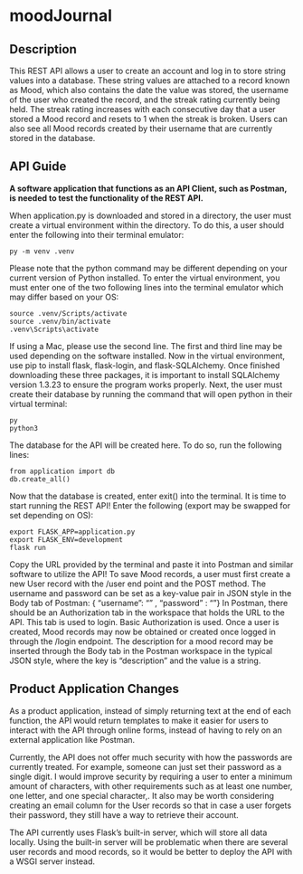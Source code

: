 # moodJournal

## Description
  This REST API allows a user to create an account and log in to store string values into a database. These string values are attached to a record known as Mood, which also contains the date the value was stored, the username of the user who created the record, and the streak rating currently being held. The streak rating increases with each consecutive day that a user stored a Mood record and resets to 1 when the streak is broken. Users can also see all Mood records created by their username that are currently stored in the database.
  
## API Guide

**A software application that functions as an API Client, such as Postman, is needed to test the functionality of the REST API.** 

When application.py is downloaded and stored in a directory, the user must create a virtual environment within the directory. To do this, a user should enter the following into their terminal emulator:

```
py -m venv .venv
```

Please note that the python command may be different depending on your current version of Python installed. To enter the virtual environment, you must enter one of the two following lines into the terminal emulator which may differ based on your OS:

```
source .venv/Scripts/activate
source .venv/bin/activate
.venv\Scripts\activate
```

If using a Mac, please use the second line. The first and third line may be used depending on the software installed. Now in the virtual environment, use pip to install flask, flask-login, and flask-SQLAlchemy. Once finished downloading these three packages, it is important to install SQLAlchemy version 1.3.23 to ensure the program works properly. Next, the user must create their database by running the command that will open python in their virtual terminal:

```
py 
python3 
```

The database for the API will be created here. To do so, run the following lines: 

```
from application import db
db.create_all()
```

Now that the database is created, enter exit() into the terminal. It is time to start running the REST API! Enter the following (export may be swapped for set depending on OS):

```
export FLASK_APP=application.py 
export FLASK_ENV=development
flask run
```

Copy the URL provided by the terminal and paste it into Postman and similar software to utilize the API! To save Mood records, a user must first create a new User record with the /user end point and the POST method. The username and password can be set as a key-value pair in JSON style in the Body tab of Postman:
		                                                 { “username”: “<username here>” , “password” : “<password here>”}
In Postman, there should be an Authorization tab in the workspace that holds the URL to the API. This tab is used to login. Basic Authorization is used. Once a user is created, Mood records may now be obtained or created once logged in through the /login endpoint. The description for a mood record may be inserted through the Body tab in the Postman workspace in the typical JSON style, where the key is “description” and the value is a string.

## Product Application Changes
As a product application, instead of simply returning text at the end of each function, the API would return templates to make it easier for users to interact with the API through online forms, instead of having to rely on an external application like Postman. 

Currently, the API does not offer much security with how the passwords are currently treated. For example, someone can just set their password as a single digit. I would improve security by requiring a user to enter a minimum amount of characters, with other requirements such as at least one number, one letter, and one special character,. It also may be worth considering creating an email column for the User records so that in case a user forgets their password, they still have a way to retrieve their account. 

The API currently uses Flask’s built-in server, which will store all data locally. Using the built-in server will be problematic when there are several user records and mood records, so it would be better to deploy the API with a WSGI server instead.
